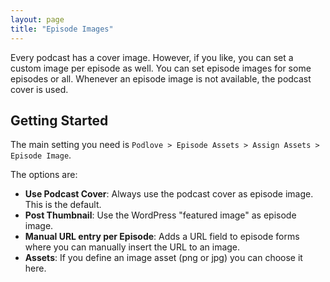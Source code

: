 ```yaml
---
layout: page
title: "Episode Images"
---
```


Every podcast has a cover image. However, if you like, you can set a custom image per episode as well. You can set episode images for some episodes or all. Whenever an episode image is not available, the podcast cover is used.

## Getting Started

The main setting you need is `Podlove > Episode Assets > Assign Assets > Episode Image`.

The options are:

- **Use Podcast Cover**: Always use the podcast cover as episode image. This is the default.
- **Post Thumbnail**: Use the WordPress "featured image" as episode image. 
- **Manual URL entry per Episode**: Adds a URL field to episode forms where you can manually insert the URL to an image.
- **Assets**: If you define an image asset (png or jpg) you can choose it here.
